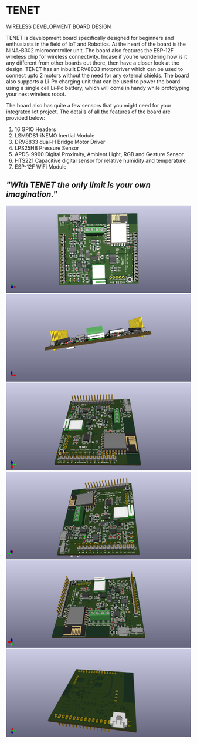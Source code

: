 # __TENET__
WIRELESS DEVELOPMENT BOARD DESIGN

TENET is development board specifically designed for beginners and enthusiasts in the field of IoT and Robotics. At the heart of the board is the NINA-B302 microcontroller unit. The board also features the ESP-12F wireless chip for wireless connectivity. Incase if you're wondering how is it any different from other boards out there, then have a closer look at the design. TENET has an inbuilt DRV8833 motordriver which can be used to connect upto 2 motors without the need for any external shields. The board also supports a Li-Po charging unit that can be used to power the board using a single cell Li-Po battery, which will come in handy while prototyping your next wireless robot.

The board also has quite a few sensors that you might need for your integrated Iot project. The details of all the features of the board are provided below:

1) 16 GPIO Headers
2) LSM9DS1-iNEMO Inertial Module
3) DRV8833 dual-H Bridge Motor Driver
4) LPS25HB Pressure Sensor
5) APDS-9960 Digital Proximity, Ambient Light, RGB and Gesture Sensor
6) HTS221 Capacitive digital sensor for relative humidity and temperature
7) ESP-12F WiFi Module

##  *"With TENET the only limit is your own imagination."*

![](3D%20RENDER/TENET1.jpg)
![](3D%20RENDER/TENET2.jpg)
![](3D%20RENDER/TENET3.jpg)
![](3D%20RENDER/TENET4.jpg)
![](3D%20RENDER/TENET5.jpg)
![](3D%20RENDER/TENET6.jpg)
